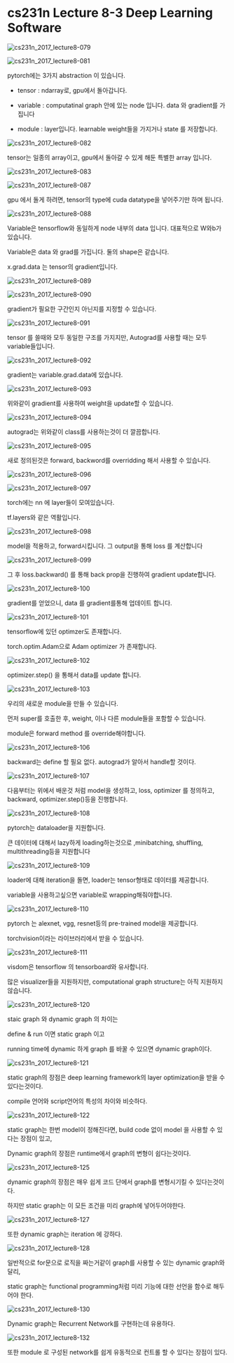 # cs231n Lecture 8-3 Deep Learning Software



![cs231n_2017_lecture8-079](../images/cs231n_2017_lecture8-079.jpg)



![cs231n_2017_lecture8-081](../images/cs231n_2017_lecture8-081.jpg)

pytorch에는 3가지 abstraction 이 있습니다.

- tensor : ndarray로, gpu에서 돌아갑니다.

- variable : computatinal graph 안에 있는 node 입니다. data 와 gradient를 가집니다

- module : layer입니다. learnable weight들을 가지거나 state 를 저장합니다.

![cs231n_2017_lecture8-082](../images/cs231n_2017_lecture8-082.jpg)

tensor는 일종의 array이고, gpu에서 돌아갈 수 있게 해둔 특별한 array 입니다.



![cs231n_2017_lecture8-083](../images/cs231n_2017_lecture8-083.jpg)



![cs231n_2017_lecture8-087](../images/cs231n_2017_lecture8-087.jpg)

gpu 에서 돌게 하려면, tensor의 type에 cuda datatype을 넣어주기만 하며 됩니다.



![cs231n_2017_lecture8-088](../images/cs231n_2017_lecture8-088.jpg)

Variable은 tensorflow와 동일하게 node 내부의 data 입니다. 대표적으로 W와b가 있습니다.

Variable은 data 와 grad를 가집니다. 둘의 shape은 같습니다.

x.grad.data 는 tensor의 gradient입니다.

![cs231n_2017_lecture8-089](../images/cs231n_2017_lecture8-089.jpg)



![cs231n_2017_lecture8-090](../images/cs231n_2017_lecture8-090.jpg)

gradient가 필요한 구간인지 아닌지를 지정할 수 있습니다.

![cs231n_2017_lecture8-091](../images/cs231n_2017_lecture8-091.jpg)

tensor 를 쓸때와 모두 동일한 구조를 가지지만, Autograd를 사용할 때는 모두 variable들입니다.

![cs231n_2017_lecture8-092](../images/cs231n_2017_lecture8-092.jpg)

gradient는 variable.grad.data에 있습니다.

![cs231n_2017_lecture8-093](../images/cs231n_2017_lecture8-093.jpg)

위와같이 gradient를 사용하여 weight을 update할 수 있습니다.

![cs231n_2017_lecture8-094](../images/cs231n_2017_lecture8-094.jpg)

autograd는 위와같이 class를 사용하는것이 더 깔끔합니다.



![cs231n_2017_lecture8-095](../images/cs231n_2017_lecture8-095.jpg)

새로 정의된것은 forward, backword를 overridding 해서 사용할 수 있습니다.

![cs231n_2017_lecture8-096](../images/cs231n_2017_lecture8-096.jpg)

![cs231n_2017_lecture8-097](../images/cs231n_2017_lecture8-097.jpg)

torch에는 nn 에 layer들이 모여있습니다.

tf.layers와 같은 역활입니다.



![cs231n_2017_lecture8-098](../images/cs231n_2017_lecture8-098.jpg)

model을 적용하고, forward시킵니다. 그 output을 통해 loss 를 계산합니다

![cs231n_2017_lecture8-099](../images/cs231n_2017_lecture8-099.jpg)

그 후 loss.backward() 를 통해 back prop을 진행하여 gradient update합니다.

![cs231n_2017_lecture8-100](../images/cs231n_2017_lecture8-100.jpg)

gradient를 얻었으니, data 를 gradient를통해 업데이트 합니다.

![cs231n_2017_lecture8-101](../images/cs231n_2017_lecture8-101.jpg)

tensorflow에 있던 optimzer도 존재합니다.

torch.optim.Adam으로 Adam optimizer 가 존재합니다.



![cs231n_2017_lecture8-102](../images/cs231n_2017_lecture8-102.jpg)

optimizer.step() 을 통해서 data를 update 합니다.

![cs231n_2017_lecture8-103](../images/cs231n_2017_lecture8-103.jpg)

우리의 새로운 module을 만들 수 있습니다.

먼저 super를 호출한 후, weight, 이나 다른 module들을 포함할 수 있습니다.

module은 forward method 를 override해야합니다.

![cs231n_2017_lecture8-106](../images/cs231n_2017_lecture8-106.jpg)

backward는 define 할 필요 없다. autograd가 알아서 handle할 것이다.

![cs231n_2017_lecture8-107](../images/cs231n_2017_lecture8-107.jpg)

다음부터는 위에서 배운것 처럼 model을 생성하고, loss, optimizer 를 정의하고, backward, optimizer.step()등을 진행합니다.

![cs231n_2017_lecture8-108](../images/cs231n_2017_lecture8-108.jpg)

pytorch는 dataloader을 지원합니다.

큰 데이터에 대해서 lazy하게 loading하는것으로 ,minibatching, shuffling, multithreading등을 지원합니다

![cs231n_2017_lecture8-109](../images/cs231n_2017_lecture8-109.jpg)

loader에 대해 iteration을 돌면, loader는 tensor형태로 데이터를 제공합니다.

variable을 사용하고싶으면 variable로 wrapping해줘야합니다.

![cs231n_2017_lecture8-110](../images/cs231n_2017_lecture8-110.jpg)

pytorch 는 alexnet, vgg, resnet등의 pre-trained model을 제공합니다.

torchvision이라는 라이브러리에서 받을 수 있습니다.

![cs231n_2017_lecture8-111](../images/cs231n_2017_lecture8-111.jpg)

visdom은 tensorflow 의 tensorboard와 유사합니다.

많은 visualizer들을 지원하지만, computational graph structure는 아직 지원하지 않습니다.

![cs231n_2017_lecture8-120](../images/cs231n_2017_lecture8-120.jpg)

staic graph 와 dynamic graph 의 차이는

define & run 이면 static graph 이고

running time에 dynamic 하게 graph 를 바꿀 수 있으면 dynamic graph이다.



![cs231n_2017_lecture8-121](../images/cs231n_2017_lecture8-121.jpg)

static graph의 장점은 deep learning framework의 layer optimization을 받을 수 있다는것이다.

compile 언어와 script언어의 특성의 차이와 비슷하다.



![cs231n_2017_lecture8-122](../images/cs231n_2017_lecture8-122.jpg)



static graph는 한번 model이 정해진다면, build code 없이 model 을 사용할 수 있다는 장점이 있고,

Dynamic graph의 장점은 runtime에서 graph의 변형이 쉽다는것이다.

![cs231n_2017_lecture8-125](../images/cs231n_2017_lecture8-125.jpg)

dynamic graph의 장점은 매우 쉽게 코드 단에서 graph를 변형시기킬 수 있다는것이다.

하지만 static graph는 이 모든 조건을 미리 graph에 넣어두어야한다.



![cs231n_2017_lecture8-127](../images/cs231n_2017_lecture8-127.jpg)

또한 dynamic graph는 iteration 에 강하다.

![cs231n_2017_lecture8-128](../images/cs231n_2017_lecture8-128.jpg)

일반적으로 for문으로 로직을 짜는거같이 graph를 사용할 수 있는 dynamic graph와 달리,

static graph는 functional programming처럼 미리 기능에 대한 선언을 함수로 해두어야 한다.

![cs231n_2017_lecture8-130](../images/cs231n_2017_lecture8-130.jpg)

Dynamic graph는 Recurrent Network를 구현하는데 유용하다.

![cs231n_2017_lecture8-132](../images/cs231n_2017_lecture8-132.jpg)

또한 module 로 구성된 network를 쉽게 유동적으로 컨트롤 할 수 있다는 장점이 있다.

